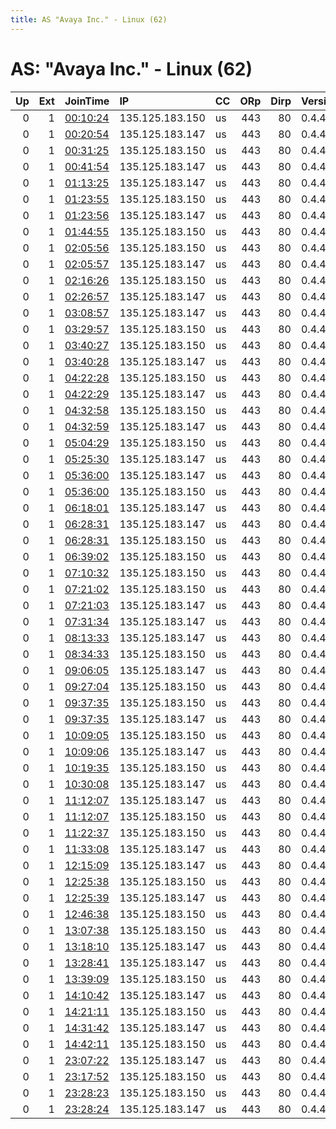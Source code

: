 ```yaml
---
title: AS "Avaya Inc." - Linux (62)
---
```


# AS: "Avaya Inc." - Linux (62)

|   Up |   Ext | JoinTime                                                                                            | IP              | CC   |   ORp |   Dirp | Version   | Contact   | Nickname   |   eFamMembers |
|-----:|------:|:----------------------------------------------------------------------------------------------------|:----------------|:-----|------:|-------:|:----------|:----------|:-----------|--------------:|
|    0 |     1 | [00:10:24](https://metrics.torproject.org/rs.html#details/6FD668D63F8BF82581623C579AB3A6931AC62B33) | 135.125.183.150 | us   |   443 |     80 | 0.4.4.7   | None      | Unnamed    |             1 |
|    0 |     1 | [00:20:54](https://metrics.torproject.org/rs.html#details/3402F34B2FA37D8E413E4399410D47D2A3553797) | 135.125.183.147 | us   |   443 |     80 | 0.4.4.7   | None      | Unnamed    |             1 |
|    0 |     1 | [00:31:25](https://metrics.torproject.org/rs.html#details/3BF35C27B2954E64045315E1E47799A6F74505C0) | 135.125.183.150 | us   |   443 |     80 | 0.4.4.7   | None      | Unnamed    |             1 |
|    0 |     1 | [00:41:54](https://metrics.torproject.org/rs.html#details/32694A33FA396F7E67E3DD9D91BCF30ACC4B4047) | 135.125.183.147 | us   |   443 |     80 | 0.4.4.7   | None      | Unnamed    |             1 |
|    0 |     1 | [01:13:25](https://metrics.torproject.org/rs.html#details/0B4D74D5401F3E4AA2FDDD5216FC013F186D4473) | 135.125.183.147 | us   |   443 |     80 | 0.4.4.7   | None      | Unnamed    |             1 |
|    0 |     1 | [01:23:55](https://metrics.torproject.org/rs.html#details/A189AD4351E58D7A6A40189B499FDE566CF395A0) | 135.125.183.150 | us   |   443 |     80 | 0.4.4.7   | None      | Unnamed    |             1 |
|    0 |     1 | [01:23:56](https://metrics.torproject.org/rs.html#details/225826A4C196BEAE5BA0E5D0E8240DF1F52F14ED) | 135.125.183.147 | us   |   443 |     80 | 0.4.4.7   | None      | Unnamed    |             1 |
|    0 |     1 | [01:44:55](https://metrics.torproject.org/rs.html#details/6CD00350F463AF99D00E89F7CE21FD427453B038) | 135.125.183.150 | us   |   443 |     80 | 0.4.4.7   | None      | Unnamed    |             1 |
|    0 |     1 | [02:05:56](https://metrics.torproject.org/rs.html#details/2091B81818018B3D29DD0D0E7891B6FA0E5B7C86) | 135.125.183.150 | us   |   443 |     80 | 0.4.4.7   | None      | Unnamed    |             1 |
|    0 |     1 | [02:05:57](https://metrics.torproject.org/rs.html#details/9C7BC206D4D17CB8E3FCAE3D02EB32CCF628AA45) | 135.125.183.147 | us   |   443 |     80 | 0.4.4.7   | None      | Unnamed    |             1 |
|    0 |     1 | [02:16:26](https://metrics.torproject.org/rs.html#details/058DEDB0833CF0A62752CA515142AC75647E6196) | 135.125.183.150 | us   |   443 |     80 | 0.4.4.7   | None      | Unnamed    |             1 |
|    0 |     1 | [02:26:57](https://metrics.torproject.org/rs.html#details/2A3C943DD186C0248E96140B66237907C16A950A) | 135.125.183.147 | us   |   443 |     80 | 0.4.4.7   | None      | Unnamed    |             1 |
|    0 |     1 | [03:08:57](https://metrics.torproject.org/rs.html#details/00EBBF6889B91606E34C81C43A0CD44D0E737CCB) | 135.125.183.147 | us   |   443 |     80 | 0.4.4.7   | None      | Unnamed    |             1 |
|    0 |     1 | [03:29:57](https://metrics.torproject.org/rs.html#details/7F28920ECD1CDB38BF018CC5DEB08AB91F2FED9A) | 135.125.183.150 | us   |   443 |     80 | 0.4.4.7   | None      | Unnamed    |             1 |
|    0 |     1 | [03:40:27](https://metrics.torproject.org/rs.html#details/2FF42E037135BA09BC82EEAA124C4BC3F3C8AD94) | 135.125.183.150 | us   |   443 |     80 | 0.4.4.7   | None      | Unnamed    |             1 |
|    0 |     1 | [03:40:28](https://metrics.torproject.org/rs.html#details/1C5281E6AFAF95BD3F36B3266617D88BE10F72ED) | 135.125.183.147 | us   |   443 |     80 | 0.4.4.7   | None      | Unnamed    |             1 |
|    0 |     1 | [04:22:28](https://metrics.torproject.org/rs.html#details/7046C1235911D36E4F3021A15BBA02F250936A52) | 135.125.183.150 | us   |   443 |     80 | 0.4.4.7   | None      | Unnamed    |             1 |
|    0 |     1 | [04:22:29](https://metrics.torproject.org/rs.html#details/7F85F5777B783713BF600F2B264D427FB0AC8507) | 135.125.183.147 | us   |   443 |     80 | 0.4.4.7   | None      | Unnamed    |             1 |
|    0 |     1 | [04:32:58](https://metrics.torproject.org/rs.html#details/1F6029CC6B65ECCC1D864E2D4E7A498BC5C66240) | 135.125.183.150 | us   |   443 |     80 | 0.4.4.7   | None      | Unnamed    |             1 |
|    0 |     1 | [04:32:59](https://metrics.torproject.org/rs.html#details/18949F2806DB32E2CB33711C19ABFFB24243538E) | 135.125.183.147 | us   |   443 |     80 | 0.4.4.7   | None      | Unnamed    |             1 |
|    0 |     1 | [05:04:29](https://metrics.torproject.org/rs.html#details/30A2989900C693D07FC5ADA8130DCBBA433C8AB3) | 135.125.183.150 | us   |   443 |     80 | 0.4.4.7   | None      | Unnamed    |             1 |
|    0 |     1 | [05:25:30](https://metrics.torproject.org/rs.html#details/0BF609CB67817AECD86882ED495988673B2167C7) | 135.125.183.147 | us   |   443 |     80 | 0.4.4.7   | None      | Unnamed    |             1 |
|    0 |     1 | [05:36:00](https://metrics.torproject.org/rs.html#details/35838B79B1882512C99E2F5D87E90FAC70587DDC) | 135.125.183.147 | us   |   443 |     80 | 0.4.4.7   | None      | Unnamed    |             1 |
|    0 |     1 | [05:36:00](https://metrics.torproject.org/rs.html#details/8930B94CD67454B4936CE27893B12A3D8FC2974B) | 135.125.183.150 | us   |   443 |     80 | 0.4.4.7   | None      | Unnamed    |             1 |
|    0 |     1 | [06:18:01](https://metrics.torproject.org/rs.html#details/06803FABB958600F5CA8168B2A8EABD05C2EE6A9) | 135.125.183.147 | us   |   443 |     80 | 0.4.4.7   | None      | Unnamed    |             1 |
|    0 |     1 | [06:28:31](https://metrics.torproject.org/rs.html#details/3EA8014E1D46667D61D82D950300364A89765207) | 135.125.183.147 | us   |   443 |     80 | 0.4.4.7   | None      | Unnamed    |             1 |
|    0 |     1 | [06:28:31](https://metrics.torproject.org/rs.html#details/83C7ADF930635FA1975A219CFC100E171C340D4E) | 135.125.183.150 | us   |   443 |     80 | 0.4.4.7   | None      | Unnamed    |             1 |
|    0 |     1 | [06:39:02](https://metrics.torproject.org/rs.html#details/5760D6DC452D139F0DB9A7429F0E563782DBF12B) | 135.125.183.150 | us   |   443 |     80 | 0.4.4.7   | None      | Unnamed    |             1 |
|    0 |     1 | [07:10:32](https://metrics.torproject.org/rs.html#details/325AD7FE4C2EC8C2E2A97333A9182355E94A10D9) | 135.125.183.150 | us   |   443 |     80 | 0.4.4.7   | None      | Unnamed    |             1 |
|    0 |     1 | [07:21:02](https://metrics.torproject.org/rs.html#details/0500003ED93D6CD61B3AC9B101D90E6A0A323F17) | 135.125.183.150 | us   |   443 |     80 | 0.4.4.7   | None      | Unnamed    |             1 |
|    0 |     1 | [07:21:03](https://metrics.torproject.org/rs.html#details/03F5151FC4FBE2EB34878810FEBAA80CF3CCCBE8) | 135.125.183.147 | us   |   443 |     80 | 0.4.4.7   | None      | Unnamed    |             1 |
|    0 |     1 | [07:31:34](https://metrics.torproject.org/rs.html#details/4ABD983F745EB536A1F0B32888E20705CCBF1A2B) | 135.125.183.147 | us   |   443 |     80 | 0.4.4.7   | None      | Unnamed    |             1 |
|    0 |     1 | [08:13:33](https://metrics.torproject.org/rs.html#details/471A45E223ED3F46237006FDDEC5F337CB4267E8) | 135.125.183.147 | us   |   443 |     80 | 0.4.4.7   | None      | Unnamed    |             1 |
|    0 |     1 | [08:34:33](https://metrics.torproject.org/rs.html#details/54AB582D09C0341AEB66ECC3DA0915BE91622919) | 135.125.183.150 | us   |   443 |     80 | 0.4.4.7   | None      | Unnamed    |             1 |
|    0 |     1 | [09:06:05](https://metrics.torproject.org/rs.html#details/1C2FCDCDCAC16E52E001ADC0B803FB3F4AFF3EB4) | 135.125.183.147 | us   |   443 |     80 | 0.4.4.7   | None      | Unnamed    |             1 |
|    0 |     1 | [09:27:04](https://metrics.torproject.org/rs.html#details/12D19ACC7E4B111CAAE3F2CF0FF6288F3518C75A) | 135.125.183.150 | us   |   443 |     80 | 0.4.4.7   | None      | Unnamed    |             1 |
|    0 |     1 | [09:37:35](https://metrics.torproject.org/rs.html#details/08E4404EAF62184C6B32B9179915CD9F79F6F62C) | 135.125.183.150 | us   |   443 |     80 | 0.4.4.7   | None      | Unnamed    |             1 |
|    0 |     1 | [09:37:35](https://metrics.torproject.org/rs.html#details/0F11606C895E9301D23B66263E4292BA4ACFFE45) | 135.125.183.147 | us   |   443 |     80 | 0.4.4.7   | None      | Unnamed    |             1 |
|    0 |     1 | [10:09:05](https://metrics.torproject.org/rs.html#details/02B83621554D96545649831BDEB8BA9C25625F15) | 135.125.183.150 | us   |   443 |     80 | 0.4.4.7   | None      | Unnamed    |             1 |
|    0 |     1 | [10:09:06](https://metrics.torproject.org/rs.html#details/5DE1BF55F3DB5A138E1737FE50225D02BA2529A4) | 135.125.183.147 | us   |   443 |     80 | 0.4.4.7   | None      | Unnamed    |             1 |
|    0 |     1 | [10:19:35](https://metrics.torproject.org/rs.html#details/0045549724D3BB3ABAE1A6612DB1DA70935C77BC) | 135.125.183.150 | us   |   443 |     80 | 0.4.4.7   | None      | Unnamed    |             1 |
|    0 |     1 | [10:30:08](https://metrics.torproject.org/rs.html#details/375D806231436640F6D956475AE01B9DC810A3DE) | 135.125.183.147 | us   |   443 |     80 | 0.4.4.7   | None      | Unnamed    |             1 |
|    0 |     1 | [11:12:07](https://metrics.torproject.org/rs.html#details/2576F0E61E800F6C87589D538284568E63C4C391) | 135.125.183.147 | us   |   443 |     80 | 0.4.4.7   | None      | Unnamed    |             1 |
|    0 |     1 | [11:12:07](https://metrics.torproject.org/rs.html#details/4083641C8EFDA060030FDE2F9C423D1A796FADA1) | 135.125.183.150 | us   |   443 |     80 | 0.4.4.7   | None      | Unnamed    |             1 |
|    0 |     1 | [11:22:37](https://metrics.torproject.org/rs.html#details/49E259DA03DAF071E1E0212A6E56A8C1AC904070) | 135.125.183.150 | us   |   443 |     80 | 0.4.4.7   | None      | Unnamed    |             1 |
|    0 |     1 | [11:33:08](https://metrics.torproject.org/rs.html#details/0DB4238383C612D7B913633B29FE1E721DAB2A01) | 135.125.183.147 | us   |   443 |     80 | 0.4.4.7   | None      | Unnamed    |             1 |
|    0 |     1 | [12:15:09](https://metrics.torproject.org/rs.html#details/158FAB98859AD27438326A073E654299E10F8EEC) | 135.125.183.147 | us   |   443 |     80 | 0.4.4.7   | None      | Unnamed    |             1 |
|    0 |     1 | [12:25:38](https://metrics.torproject.org/rs.html#details/4D3EF5877D12F1AC52BCFB711798AF434A61BE0A) | 135.125.183.150 | us   |   443 |     80 | 0.4.4.7   | None      | Unnamed    |             1 |
|    0 |     1 | [12:25:39](https://metrics.torproject.org/rs.html#details/85E0D9B2772F7A6D296DD6A459235298B1A213F8) | 135.125.183.147 | us   |   443 |     80 | 0.4.4.7   | None      | Unnamed    |             1 |
|    0 |     1 | [12:46:38](https://metrics.torproject.org/rs.html#details/11DA40931FB4929C5F5ABAF1D328CDCF77C774A6) | 135.125.183.150 | us   |   443 |     80 | 0.4.4.7   | None      | Unnamed    |             1 |
|    0 |     1 | [13:07:38](https://metrics.torproject.org/rs.html#details/ACFC4B2AC9119FCD771104CD0FA6FA551A1050D0) | 135.125.183.150 | us   |   443 |     80 | 0.4.4.7   | None      | Unnamed    |             1 |
|    0 |     1 | [13:18:10](https://metrics.torproject.org/rs.html#details/A6D732B906630FBA451DAB56A5D8723215012497) | 135.125.183.147 | us   |   443 |     80 | 0.4.4.7   | None      | Unnamed    |             1 |
|    0 |     1 | [13:28:41](https://metrics.torproject.org/rs.html#details/31F9FCA6B200A2438074B8F4955C2F611A21B1C8) | 135.125.183.147 | us   |   443 |     80 | 0.4.4.7   | None      | Unnamed    |             1 |
|    0 |     1 | [13:39:09](https://metrics.torproject.org/rs.html#details/4FAD4EFB5168EA6021A348F059819AC3DE459D50) | 135.125.183.150 | us   |   443 |     80 | 0.4.4.7   | None      | Unnamed    |             1 |
|    0 |     1 | [14:10:42](https://metrics.torproject.org/rs.html#details/70255BD49D207143FB83309C6AFC4147756A3968) | 135.125.183.147 | us   |   443 |     80 | 0.4.4.7   | None      | Unnamed    |             1 |
|    0 |     1 | [14:21:11](https://metrics.torproject.org/rs.html#details/1FCD3D1702BCC03FFF5962D1CF54251ED289C1C8) | 135.125.183.150 | us   |   443 |     80 | 0.4.4.7   | None      | Unnamed    |             1 |
|    0 |     1 | [14:31:42](https://metrics.torproject.org/rs.html#details/0879B439FB1A4922C3D6E95C12C540ACB1A6F15D) | 135.125.183.147 | us   |   443 |     80 | 0.4.4.7   | None      | Unnamed    |             1 |
|    0 |     1 | [14:42:11](https://metrics.torproject.org/rs.html#details/306B5EB7251019E6B88344CDD6820B6674D342FC) | 135.125.183.150 | us   |   443 |     80 | 0.4.4.7   | None      | Unnamed    |             1 |
|    0 |     1 | [23:07:22](https://metrics.torproject.org/rs.html#details/869D206E8EF49CEC2419D8EB477BA4E292700467) | 135.125.183.147 | us   |   443 |     80 | 0.4.4.7   | None      | Unnamed    |             1 |
|    0 |     1 | [23:17:52](https://metrics.torproject.org/rs.html#details/8A5F9A086C3EC27AF5DD7C78330B93FA632E5296) | 135.125.183.150 | us   |   443 |     80 | 0.4.4.7   | None      | Unnamed    |             1 |
|    0 |     1 | [23:28:23](https://metrics.torproject.org/rs.html#details/AA6AEA4B0E359432D77F18AD2A7D6D7A41AA1F5A) | 135.125.183.150 | us   |   443 |     80 | 0.4.4.7   | None      | Unnamed    |             1 |
|    0 |     1 | [23:28:24](https://metrics.torproject.org/rs.html#details/3BB7E2D36F5A866B89391D4F356664F79B53B1B3) | 135.125.183.147 | us   |   443 |     80 | 0.4.4.7   | None      | Unnamed    |             1 |

